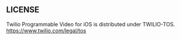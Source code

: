 ## LICENSE
Twilio Programmable Video for iOS is distributed under TWILIO-TOS. https://www.twilio.com/legal/tos
